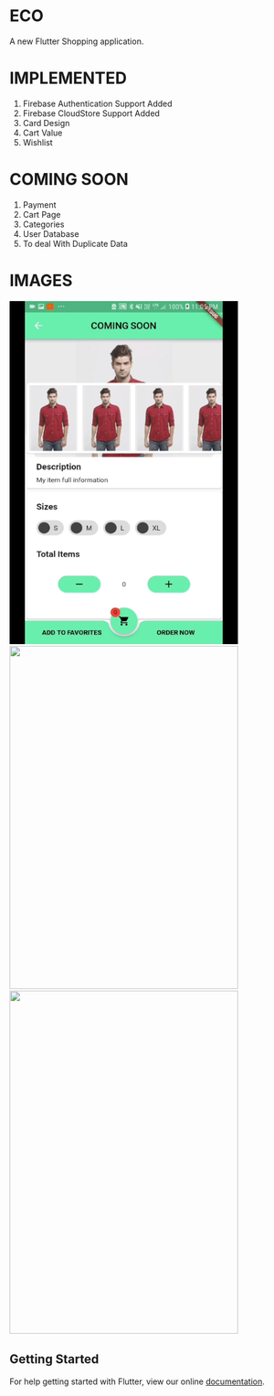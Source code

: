 # ECO

A new Flutter Shopping application.

# IMPLEMENTED

1. Firebase Authentication Support Added
2. Firebase CloudStore Support Added
3. Card Design
4. Cart Value
5. Wishlist

# COMING SOON

1. Payment 
2. Cart Page 
3. Categories
4. User Database
5. To deal With Duplicate Data

# IMAGES

<img src = "images/ezgif.com-video-to-gif (1).gif" width = "400" height = "600"/>

<img src = "images/Screenshot_20180921-134016" width = "400" height = "600"/>

<img src = "images/Screenshot_20180921-134102" width = "400" height = "600"/>

## Getting Started

For help getting started with Flutter, view our online
[documentation](https://flutter.io/).
